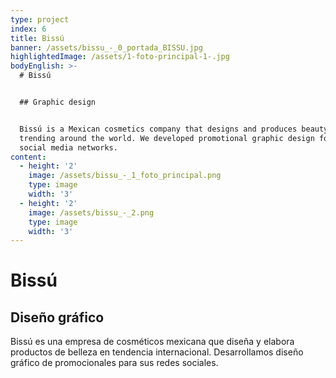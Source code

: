 ```yaml
---
type: project
index: 6
title: Bissú
banner: /assets/bissu_-_0_portada_BISSU.jpg
highlightedImage: /assets/1-foto-principal-1-.jpg
bodyEnglish: >-
  # Bissú


  ## Graphic design


  Bissú is a Mexican cosmetics company that designs and produces beauty products
  trending around the world. We developed promotional graphic design for their
  social media networks.
content:
  - height: '2'
    image: /assets/bissu_-_1_foto_principal.png
    type: image
    width: '3'
  - height: '2'
    image: /assets/bissu_-_2.png
    type: image
    width: '3'
---
```

# Bissú

## Diseño gráfico

Bissú es una empresa de cosméticos mexicana que diseña y elabora productos de belleza en tendencia internacional. Desarrollamos diseño gráfico de promocionales para sus redes sociales.
